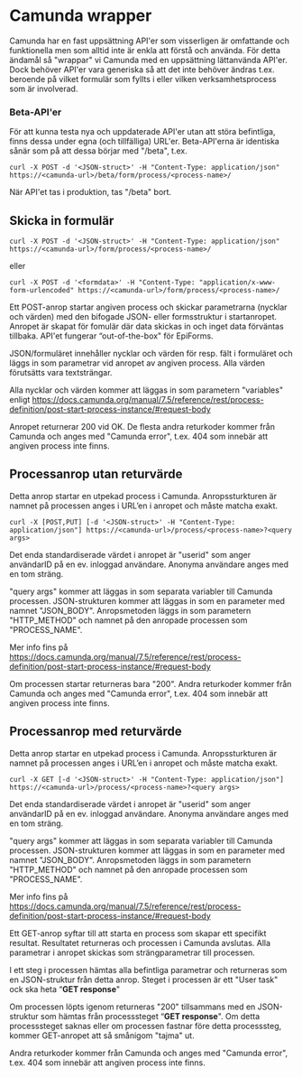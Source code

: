 # Camunda wrapper
Camunda har en fast uppsättning API'er som visserligen är omfattande och funktionella men som alltid inte är enkla att förstå och använda.
För detta ändamål så "wrappar" vi Camunda med en uppsättning lättanvända API'er. Dock behöver API'er vara generiska så att det inte behöver ändras t.ex. beroende på vilket formulär som fyllts i eller vilken verksamhetsprocess som är involverad.

### Beta-API'er
För att kunna testa nya och uppdaterade API'er utan att störa befintliga, finns dessa under egna (och tillfälliga) URL'er.
Beta-API'erna är identiska sånär som på att dessa börjar med "/beta", t.ex.
```
curl -X POST -d '<JSON-struct>' -H "Content-Type: application/json" https://<camunda-url>/beta/form/process/<process-name>/ 
```
När API'et tas i produktion, tas "/beta" bort.


## Skicka in formulär

```
curl -X POST -d '<JSON-struct>' -H "Content-Type: application/json" https://<camunda-url>/form/process/<process-name>/ 
```
eller
```
curl -X POST -d '<formdata>' -H "Content-Type: "application/x-www-form-urlencoded" https://<camunda-url>/form/process/<process-name>/ 
```

Ett POST-anrop startar angiven process och skickar parametrarna (nycklar och värden) med den bifogade JSON- eller formsstruktur i startanropet. Anropet är skapat för fomulär där data skickas in och inget data förväntas tillbaka. API'et fungerar “out-of-the-box" för EpiForms.

JSON/formuläret innehåller nycklar och värden för resp. fält i formuläret och läggs in som parametrar vid anropet av angiven process. Alla värden förutsätts vara textsträngar. 

Alla nycklar och värden kommer att läggas in som parametern "variables" enligt https://docs.camunda.org/manual/7.5/reference/rest/process-definition/post-start-process-instance/#request-body  

Anropet returnerar 200 vid OK. De flesta andra returkoder kommer från Camunda och anges med "Camunda error", t.ex. 404 som innebär att angiven process inte finns.


## Processanrop utan returvärde

Detta anrop startar en utpekad process i Camunda. Anropssturkturen är namnet på processen anges i URL’en i anropet och måste matcha exakt.

```
curl -X [POST,PUT] [-d '<JSON-struct>' -H "Content-Type: application/json"] https://<camunda-url>/process/<process-name>?<query args>
```

Det enda standardiserade värdet i anropet är "userid" som anger användarID på en ev. inloggad användare. Anonyma användare anges med en tom sträng. 

"query args" kommer att läggas in som separata variabler till Camunda processen. JSON-strukturen kommer att läggas in som en parameter med namnet "JSON_BODY".
Anropsmetoden läggs in som parametern "HTTP_METHOD" och namnet på den anropade processen som "PROCESS_NAME".

Mer info fins på https://docs.camunda.org/manual/7.5/reference/rest/process-definition/post-start-process-instance/#request-body  

Om processen startar returneras bara "200". Andra returkoder kommer från Camunda och anges med "Camunda error", t.ex. 404 som innebär att angiven process inte finns.

## Processanrop med returvärde

Detta anrop startar en utpekad process i Camunda. Anropssturkturen är namnet på processen anges i URL’en i anropet och måste matcha exakt.

```
curl -X GET [-d '<JSON-struct>' -H "Content-Type: application/json"] https://<camunda-url>/process/<process-name>?<query args>
```
Det enda standardiserade värdet i anropet är "userid" som anger användarID på en ev. inloggad användare. Anonyma användare anges med en tom sträng. 

"query args" kommer att läggas in som separata variabler till Camunda processen. JSON-strukturen kommer att läggas in som en parameter med namnet "JSON_BODY".
Anropsmetoden läggs in som parametern "HTTP_METHOD" och namnet på den anropade processen som "PROCESS_NAME".

Mer info fins på https://docs.camunda.org/manual/7.5/reference/rest/process-definition/post-start-process-instance/#request-body  

Ett GET-anrop syftar till att starta en process som skapar ett specifikt resultat. Resultatet returneras och processen i Camunda avslutas. Alla parametrar i anropet skickas som strängparametrar till processen.  

I ett steg i processen hämtas alla befintliga parametrar och returneras som en JSON-struktur från detta anrop. Steget i processen är ett "User task" ock ska heta “**GET response**"

Om processen löpts igenom returneras "200" tillsammans med en JSON-struktur som hämtas från processsteget “**GET response**". Om detta processsteget saknas eller om processen fastnar före detta processsteg, kommer GET-anropet att så smånigom "tajma" ut.

Andra returkoder kommer från Camunda och anges med "Camunda error", t.ex. 404 som innebär att angiven process inte finns.

